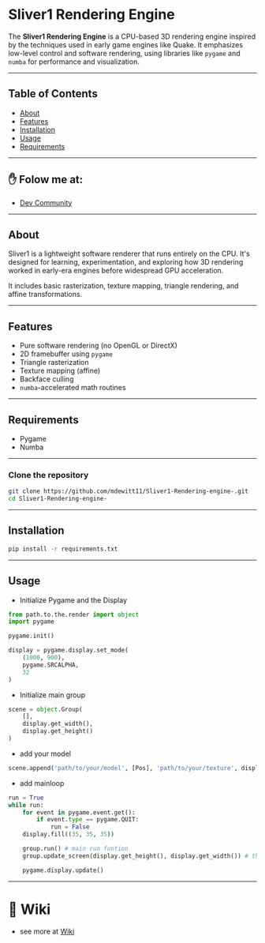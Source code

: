 # Sliver1 Rendering Engine

The **Sliver1 Rendering Engine** is a CPU-based 3D rendering engine inspired by the techniques used in early game engines like Quake. It emphasizes low-level control and software rendering, using libraries like `pygame` and `numba` for performance and visualization.

---

## Table of Contents

- [About](#about)
- [Features](#features)
- [Installation](#installation)
- [Usage](#usage)
- [Requirements](#requirements)

---
## ✋ Folow me at:
- [Dev Community](https://dev.to/cerebrum)
---

## About

Sliver1 is a lightweight software renderer that runs entirely on the CPU. It's designed for learning, experimentation, and exploring how 3D rendering worked in early-era engines before widespread GPU acceleration.

It includes basic rasterization, texture mapping, triangle rendering, and affine transformations.

---

## Features

- Pure software rendering (no OpenGL or DirectX)
- 2D framebuffer using `pygame`
- Triangle rasterization
- Texture mapping (affine)
- Backface culling
- `numba`-accelerated math routines

---
## Requirements

- Pygame
- Numba
---
### Clone the repository

```bash
git clone https://github.com/mdewitt11/Sliver1-Rendering-engine-.git
cd Sliver1-Rendering-engine-
```
---

## Installation

```bash
pip install -r requirements.txt
```

---

## Usage

- Initialize Pygame and the Display
```python
from path.to.the.render import object
import pygame

pygame.init()

display = pygame.display.set_mode(
    (1000, 900),
    pygame.SRCALPHA,
    32
)
```

- Initialize main group
```python
scene = object.Group(
    [],
    display.get_width(),
    display.get_height()
)
```

- add your model
```python
scene.append('path/to/your/model', [Pos], 'path/to/your/texture', display)
```

- add mainloop
```python
run = True
while run:
    for event in pygame.event.get():
        if event.type == pygame.QUIT:
            run = False
    display.fill((35, 35, 35))

    group.run() # main run funtion
    group.update_screen(display.get_height(), display.get_width()) # this is use to correct the warping when the screen is resized

    pygame.display.update()
```
---
# :book: Wiki
- see more at [Wiki](https://github.com/mdewitt11/Sliver1-Rendering-engine-/wiki)

